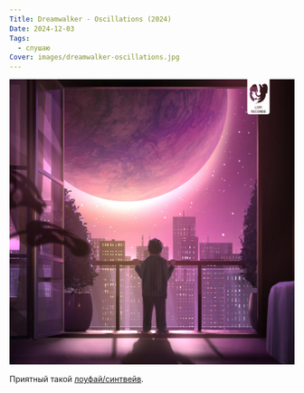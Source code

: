 ```yaml
---
Title: Dreamwalker - Oscillations (2024)
Date: 2024-12-03
Tags:
  - слушаю
Cover: images/dreamwalker-oscillations.jpg
---
```


![Cover Image](images/dreamwalker-oscillations@2x.jpg)

Приятный такой [лоуфай/синтвейв](https://lofigirl.bandcamp.com/album/oscillations).
